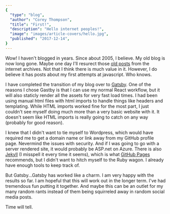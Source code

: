 ```yaml
---
{
  "type": "blog",
  "author": "Corey Thompson",
  "title": "First!",
  "description": "Hello internet peoples!", 
  "image": "images/article-covers/hello.jpg",
  "published": "2017-12-14",
}
---
```


Wow! I haven't blogged in years. Since about 2005, I believe. My old blog is now long gone. Maybe one day I'll resurect those [old posts](https://web.archive.org/web/*/http://mctphysics.com/) from the internet archives. Not that I think there is much value in it. However, I do believe it has posts about my first attempts at javascript. Who knows.

I have completed the transition of my blog over to [Gatsby](https://www.gatsbyjs.org/). One of the reasons I chose Gastby is that I can use my normal React workflow, but it will also staticly render all the assets for very fast load times. I had been using manual html files with html imports to handle things like headers and templating. While HTML imports worked fine for the most part, I just couldn't see myself doing much more than a very basic website with it. It doesn't seem like HTML imports is really going to catch on any way (probably for good reason).

I knew that I didn't want to tie myself to Wordpress, which would have required me to get a domain name or link away from my GitHub profile page. Nevermind the issues with security. And if I was going to go with a server rendered site, it would probably be ASP.net on Azure. There is also [Jekyll](https://jekyllrb.com/) (I misspell it every time it seems), which is what [GitHub Pages](https://help.github.com/articles/using-jekyll-as-a-static-site-generator-with-github-pages/) recommends, but I didn't want to hitch myself to the Ruby wagon. I already have enough tools to keep track of.

But Gatsby...Gatsby has worked like a charm. I am very happy with the results so far. I am hopeful that this will work out in the longer term. I've had tremendous fun putting it together. And maybe this can be an outlet for my many random rants instead of them being squirreled away in random social media posts.

Time will tell.